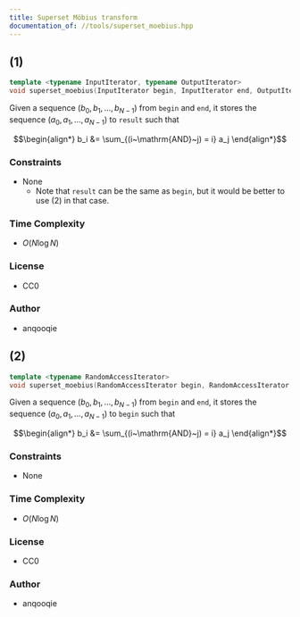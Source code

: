 ```yaml
---
title: Superset Möbius transform
documentation_of: //tools/superset_moebius.hpp
---
```


## (1)
```cpp
template <typename InputIterator, typename OutputIterator>
void superset_moebius(InputIterator begin, InputIterator end, OutputIterator result);
```

Given a sequence $(b_0, b_1, \ldots, b_{N - 1})$ from `begin` and `end`, it stores the sequence $(a_0, a_1, \ldots, a_{N - 1})$ to `result` such that

$$\begin{align*}
b_i &= \sum_{(i~\mathrm{AND}~j) = i} a_j
\end{align*}$$

### Constraints
- None
    - Note that `result` can be the same as `begin`, but it would be better to use (2) in that case.

### Time Complexity
- $O(N \log N)$

### License
- CC0

### Author
- anqooqie

## (2)
```cpp
template <typename RandomAccessIterator>
void superset_moebius(RandomAccessIterator begin, RandomAccessIterator end);
```

Given a sequence $(b_0, b_1, \ldots, b_{N - 1})$ from `begin` and `end`, it stores the sequence $(a_0, a_1, \ldots, a_{N - 1})$ to `begin` such that

$$\begin{align*}
b_i &= \sum_{(i~\mathrm{AND}~j) = i} a_j
\end{align*}$$

### Constraints
- None

### Time Complexity
- $O(N \log N)$

### License
- CC0

### Author
- anqooqie
